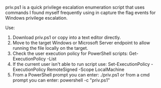 priv.ps1 is a quick privilege escalation enumeration script that uses commands I found myself frequently using 
in capture the flag events for Windows privilege escalation.

Use:

1. Download priv.ps1 or copy into a text editor directly.
2. Move to the target Windows or Microsoft Server endpoint to allow running the file locally on the target.
3. Check the user execution policy for PowerShell scripts: Get-ExecutionPolicy -List
4. If the current user isn't able to run script use: Set-ExecutionPolicy -ExecutionPolicy RemoteSigned -Scope LocalMachine
5. From a PowerShell prompt you can enter: ./priv.ps1 or from a cmd prompt you can enter: powershell -c "priv.ps1"
